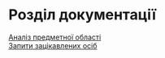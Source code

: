 # Розділ документації

[Аналіз предметної області](requirements/state-of-the-art.md)    
[Запити зацікавлених осіб](requirements/stakeholders-needs.md)
